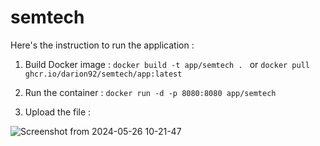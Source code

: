# semtech
Here's the instruction to run the application :
1. Build Docker image :
`docker build -t app/semtech . ` or `docker pull ghcr.io/darion92/semtech/app:latest`
 
  
2. Run the container : 
`docker run -d -p 8080:8080 app/semtech`

   
3. Upload the file :


![Screenshot from 2024-05-26 10-21-47](https://github.com/darion92/semtech/assets/34867909/312d710b-ac61-4263-9ee1-333bf8216e2d)
